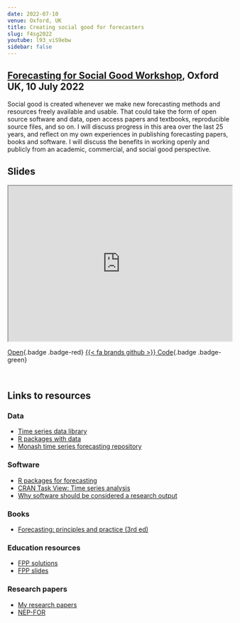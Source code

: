 ```yaml
---
date: 2022-07-10
venue: Oxford, UK
title: Creating social good for forecasters
slug: f4sg2022
youtube: l93_viS9ebw
sidebar: false
---
```


## [Forecasting for Social Good Workshop](https://f4sg2022.netlify.app), Oxford UK, 10 July 2022

Social good is created whenever we make new forecasting methods and resources freely available and usable. That could take the form of open source software and data, open access papers and textbooks, reproducible source files, and so on. I will discuss progress in this area over the last 25 years, and reflect on my own experiences in publishing forecasting papers, books and software. I will discuss the benefits in working openly and publicly from an academic, commercial, and social good perspective.

## Slides

<iframe src="https://robjhyndman.com/talks/fsg2022.html" width="100%" height=350>
</iframe>

[Open](https://robjhyndman.com/talks/fsg2022.html){.badge .badge-red}
[{{< fa brands github >}} Code](https://github.com/robjhyndman/fsg_talk){.badge .badge-green}

<br>

## Links to resources

### Data

* [Time series data library](https://pkg.yangzhuoranyang.com/tsdl/)
* [R packages with data](https://robjhyndman.com/software/#time-series-data)
* [Monash time series forecasting repository](https://forecastingdata.org)

### Software

* [R packages for forecasting](https://robjhyndman.com/software/#tidy-time-series-analysis-and-forecasting)
* [CRAN Task View: Time series analysis](https://cran.r-project.org/web/views/TimeSeries.html)
* [Why software should be considered a research output](https://robjhyndman.com/files/EBS_research_software.pdf)

### Books

* [Forecasting: principles and practice (3rd ed)](https://otexts.com/fpp3)

### Education resources

* [FPP solutions](https://otexts.com/fpp3/appendix-for-instructors.html)
* [FPP slides](https://github.com/robjhyndman/ETC3550Slides/blob/master/README.md)

### Research papers

 * [My research papers](https://robjhyndman.com/publications)
 * [NEP-FOR](http://nep.repec.org/nep-for.html)
